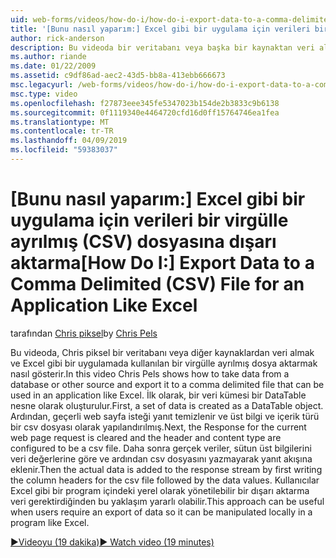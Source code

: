 ```yaml
---
uid: web-forms/videos/how-do-i/how-do-i-export-data-to-a-comma-delimited-csv-file-for-an-application-like-excel
title: '[Bunu nasıl yaparım:] Excel gibi bir uygulama için verileri bir virgülle ayrılmış (CSV) dosyasına dışarı aktarma | Microsoft Docs'
author: rick-anderson
description: Bu videoda bir veritabanı veya başka bir kaynaktan veri alıp bir uygulama li kullanılabilir bir virgülle ayrılmış dosya aktarmak nasıl Chris piksel gösteriyor...
ms.author: riande
ms.date: 01/22/2009
ms.assetid: c9df86ad-aec2-43d5-bb8a-413ebb666673
msc.legacyurl: /web-forms/videos/how-do-i/how-do-i-export-data-to-a-comma-delimited-csv-file-for-an-application-like-excel
msc.type: video
ms.openlocfilehash: f27873eee345fe5347023b154de2b3833c9b6138
ms.sourcegitcommit: 0f1119340e4464720cfd16d0ff15764746ea1fea
ms.translationtype: MT
ms.contentlocale: tr-TR
ms.lasthandoff: 04/09/2019
ms.locfileid: "59383037"
---
```

# <a name="how-do-i-export-data-to-a-comma-delimited-csv-file-for-an-application-like-excel"></a><span data-ttu-id="1be9f-103">[Bunu nasıl yaparım:] Excel gibi bir uygulama için verileri bir virgülle ayrılmış (CSV) dosyasına dışarı aktarma</span><span class="sxs-lookup"><span data-stu-id="1be9f-103">[How Do I:] Export Data to a Comma Delimited (CSV) File for an Application Like Excel</span></span>

<span data-ttu-id="1be9f-104">tarafından [Chris piksel](https://twitter.com/chrispels)</span><span class="sxs-lookup"><span data-stu-id="1be9f-104">by [Chris Pels](https://twitter.com/chrispels)</span></span>

<span data-ttu-id="1be9f-105">Bu videoda, Chris piksel bir veritabanı veya diğer kaynaklardan veri almak ve Excel gibi bir uygulamada kullanılan bir virgülle ayrılmış dosya aktarmak nasıl gösterir.</span><span class="sxs-lookup"><span data-stu-id="1be9f-105">In this video Chris Pels shows how to take data from a database or other source and export it to a comma delimited file that can be used in an application like Excel.</span></span> <span data-ttu-id="1be9f-106">İlk olarak, bir veri kümesi bir DataTable nesne olarak oluşturulur.</span><span class="sxs-lookup"><span data-stu-id="1be9f-106">First, a set of data is created as a DataTable object.</span></span> <span data-ttu-id="1be9f-107">Ardından, geçerli web sayfa isteği yanıt temizlenir ve üst bilgi ve içerik türü bir csv dosyası olarak yapılandırılmış.</span><span class="sxs-lookup"><span data-stu-id="1be9f-107">Next, the Response for the current web page request is cleared and the header and content type are configured to be a csv file.</span></span> <span data-ttu-id="1be9f-108">Daha sonra gerçek veriler, sütun üst bilgilerini veri değerlerine göre ve ardından csv dosyasını yazmayarak yanıt akışına eklenir.</span><span class="sxs-lookup"><span data-stu-id="1be9f-108">Then the actual data is added to the response stream by first writing the column headers for the csv file followed by the data values.</span></span> <span data-ttu-id="1be9f-109">Kullanıcılar Excel gibi bir program içindeki yerel olarak yönetilebilir bir dışarı aktarma veri gerektirdiğinden bu yaklaşım yararlı olabilir.</span><span class="sxs-lookup"><span data-stu-id="1be9f-109">This approach can be useful when users require an export of data so it can be manipulated locally in a program like Excel.</span></span>

[<span data-ttu-id="1be9f-110">&#9654;Videoyu (19 dakika)</span><span class="sxs-lookup"><span data-stu-id="1be9f-110">&#9654; Watch video (19 minutes)</span></span>](https://channel9.msdn.com/Blogs/ASP-NET-Site-Videos/how-do-i-export-data-to-a-comma-delimited-csv-file-for-an-application-like-excel)
